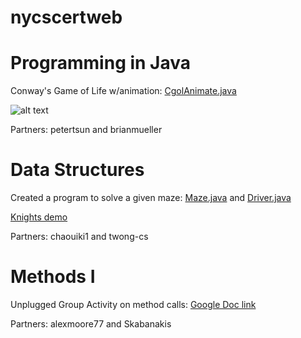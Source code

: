 # nycscertweb

# Programming in Java
Conway's Game of Life w/animation: [CgolAnimate.java](https://github.com/hunter-teacher-cert/work_csci70900-onlinecsteacher/blob/master/4/CgolAnimate.java)

![alt text](https://upload.wikimedia.org/wikipedia/commons/e/e5/Gospers_glider_gun.gif)

Partners: petertsun and brianmueller

# Data Structures
Created a program to solve a given maze: [Maze.java](https://github.com/hunter-teacher-cert/work_csci70900-onlinecsteacher/blob/master/ds/maze/Maze.java) and [Driver.java](https://github.com/hunter-teacher-cert/work_csci70900-onlinecsteacher/blob/master/ds/maze/Driver.java)

[Knights demo](Knights_movie.mov)

Partners: chaouiki1 and twong-cs

# Methods I
Unplugged Group Activity on method calls:
[Google Doc link](https://docs.google.com/document/d/1RVZExBM5fEi9dlxuF531NjxR1GEzJaLMe5nLaNlf_bY/edit?usp=sharing)

Partners: alexmoore77 and Skabanakis
